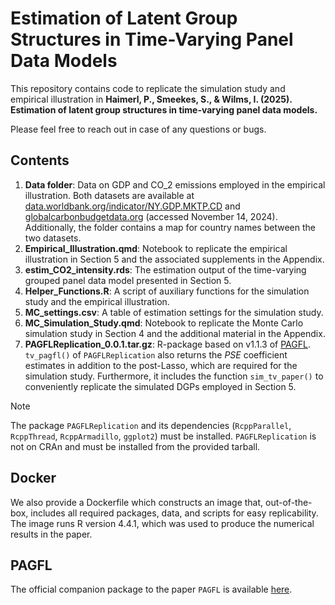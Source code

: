 # Estimation of Latent Group Structures in Time-Varying Panel Data Models

This repository contains code to replicate the simulation study and empirical illustration in **Haimerl, P., Smeekes, S., & Wilms, I. (2025). Estimation of latent group structures in time-varying panel data models.**

Please feel free to reach out in case of any questions or bugs.

## Contents

1. **Data folder**: Data on GDP and CO_2 emissions employed in the empirical illustration. Both datasets are available at [data.worldbank.org/indicator/NY.GDP.MKTP.CD](https://data.worldbank.org/indicator/NY.GDP.MKTP.CD) and [globalcarbonbudgetdata.org](https://globalcarbonbudgetdata.org) (accessed November 14, 2024). Additionally, the folder contains a map for country names between the two datasets.
2. **Empirical_Illustration.qmd**: Notebook to replicate the empirical illustration in Section 5 and the associated supplements in the Appendix.
3. **estim_CO2_intensity.rds**: The estimation output of the time-varying grouped panel data model presented in Section 5.
4. **Helper_Functions.R**: A script of auxiliary functions for the simulation study and the empirical illustration.
5. **MC_settings.csv**: A table of estimation settings for the simulation study.
6. **MC_Simulation_Study.qmd**: Notebook to replicate the Monte Carlo simulation study in Section 4 and the additional material in the Appendix.
7. **PAGFLReplication_0.0.1.tar.gz**: R-package based on v1.1.3 of [PAGFL](https://github.com/Paul-Haimerl/PAGFL). `tv_pagfl()` of `PAGFLReplication` also returns the *PSE* coefficient estimates in addition to the post-Lasso, which are required for the simulation study. Furthermore, it includes the function `sim_tv_paper()` to conveniently replicate the simulated DGPs employed in Section 5.

> [!NOTE]
> The package `PAGFLReplication` and its dependencies (`RcppParallel`, `RcppThread`, `RcppArmadillo`, `ggplot2`) must be installed. `PAGFLReplication` is not on CRAn and must be installed from the provided tarball.

## Docker

We also provide a Dockerfile which constructs an image that, out-of-the-box, includes all required packages, data, and scripts for easy replicability. The image runs R version 4.4.1, which was used to produce the numerical results in the paper.

## PAGFL

The official companion package to the paper `PAGFL` is available [here](https://github.com/Paul-Haimerl/PAGFL).
